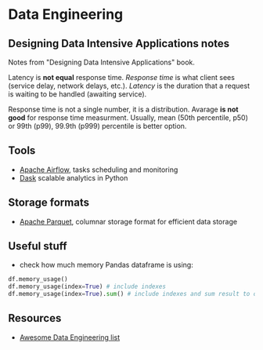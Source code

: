 # Data Engineering

## Designing Data Intensive Applications notes

Notes from "Designing Data Intensive Applications" book.

Latency is **not equal** response time. *Response time* is what client sees (service delay, network delays, etc.). *Latency* is the duration that a request is waiting to be handled (awaiting service).

Response time is not a single number, it is a distribution. 
Avarage **is not good** for response time measurment. Usually, mean (50th percentile, p50) or 99th (p99), 99.9th (p999) percentile is better option.

## Tools

- [Apache Airflow](https://airflow.apache.org), tasks scheduling and monitoring
- [Dask](https://dask.org) scalable analytics in Python

## Storage formats

- [Apache Parquet](https://parquet.apache.org/documentation/latest/), columnar storage format for efficient data storage

## Useful stuff

- check how much memory Pandas dataframe is using:

```python
df.memory_usage()
df.memory_usage(index=True) # include indexes
df.memory_usage(index=True).sum() # include indexes and sum result to overall value
```

## Resources

- [Awesome Data Engineering list](https://github.com/igorbarinov/awesome-data-engineering#readme)
